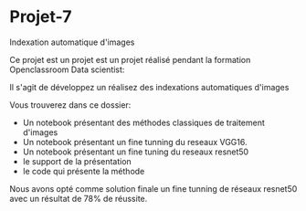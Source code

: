 # Projet-7
Indexation automatique d'images

Ce projet est un projet est un projet réalisé pendant la formation Openclassroom Data scientist:

Il s'agit de développez un réalisez des indexations automatiques d'images

Vous trouverez dans ce dossier:

- Un notebook présentant des méthodes classiques de traitement d'images
- Un notebook présentant un fine tunning du reseaux VGG16.
- Un notebook présentant un fine tuning du reseaux resnet50
- le support de la présentation
- le code qui présente la méthode



Nous avons opté comme solution finale un fine tunning de réseaux resnet50 avec un résultat de 78% de réussite.